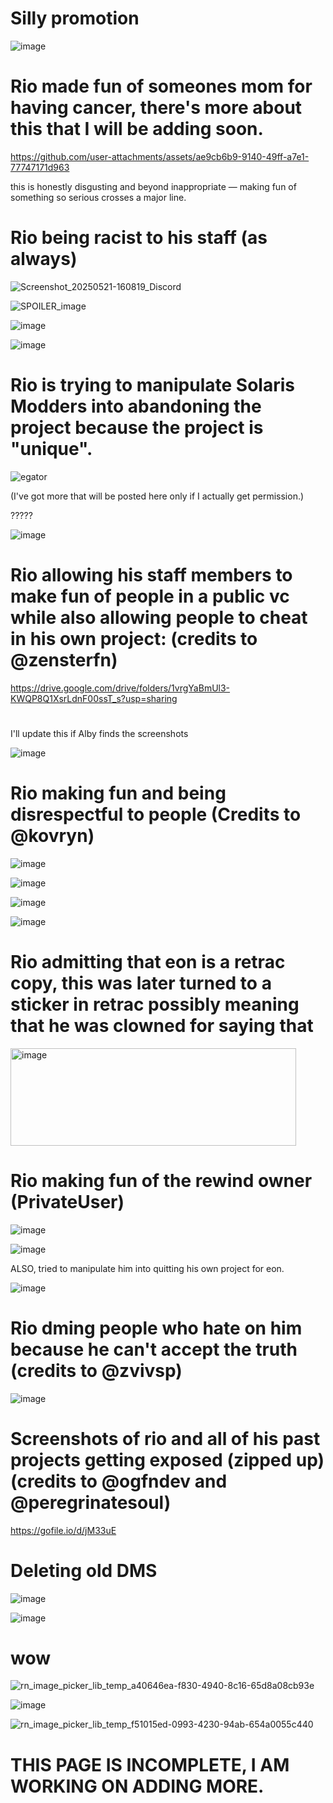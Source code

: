 # Silly promotion

![image](https://github.com/user-attachments/assets/2a47df14-f13f-4491-a60b-18a571e3c8d1)

# Rio made fun of someones mom for having cancer, there's more about this that I will be adding soon.

https://github.com/user-attachments/assets/ae9cb6b9-9140-49ff-a7e1-77747171d963

this is honestly disgusting and beyond inappropriate — making fun of something so serious crosses a major line.

# Rio being racist to his staff (as always)

![Screenshot_20250521-160819_Discord](https://github.com/user-attachments/assets/948f8a30-d3f3-4e9d-b901-ef6de9774255)

![SPOILER_image](https://github.com/user-attachments/assets/4a00c965-0625-40c1-b35d-6cd29abfa0c9)

![image](https://github.com/user-attachments/assets/b48e6707-6b33-4dee-9a7e-8eca24ae7645)

![image](https://github.com/user-attachments/assets/2f035f75-d235-49f6-9e70-6e3a96cd7641)


# Rio is trying to manipulate Solaris Modders into abandoning the project because the project is "unique".

![egator](https://github.com/user-attachments/assets/591492fe-aa34-406b-93b9-d8ee384ef57d)

(I've got more that will be posted here only if I actually get permission.)

?????

![image](https://github.com/user-attachments/assets/606514a5-31f1-4eba-b283-d5bde4ddee71)


# Rio allowing his staff members to make fun of people in a public vc while also allowing people to cheat in his own project: (credits to @zensterfn)

https://drive.google.com/drive/folders/1vrgYaBmUl3-KWQP8Q1XsrLdnF00ssT_s?usp=sharing

#

I'll update this if Alby finds the screenshots

![image](https://github.com/user-attachments/assets/3af32ab8-2fde-4c9d-bc53-d9e4c1b04a73)


# Rio making fun and being disrespectful to people (Credits to @kovryn)

![image](https://github.com/user-attachments/assets/8d543ff8-efba-4efb-b0fb-ec9407244880)

![image](https://github.com/user-attachments/assets/a700bc6a-e2bc-4b64-9ccf-08ac7d844a7d)

![image](https://github.com/user-attachments/assets/e7bddc12-ceb0-4a91-9d03-24801553e409)

![image](https://github.com/user-attachments/assets/eb89d328-712c-448e-a3e4-9c7d06fe0346)

# Rio admitting that eon is a retrac copy, this was later turned to a sticker in retrac possibly meaning that he was clowned for saying that

<img width="457" height="156" alt="image" src="https://github.com/user-attachments/assets/e56823fa-662d-4b2d-8d04-2c8244d5cbd2" />


# Rio making fun of the rewind owner (PrivateUser)

![image](https://github.com/user-attachments/assets/4ad9513d-86ee-4a3d-846f-4cfc2a9b32ad)

![image](https://github.com/user-attachments/assets/236126d9-a969-45c7-bb49-12d07cf9f141)

ALSO, tried to manipulate him into quitting his own project for eon.

![image](https://github.com/user-attachments/assets/9b49e10c-d9da-41e6-a4cc-b7eda31afbd5)


# Rio dming people who hate on him because he can't accept the truth (credits to @zvivsp)

![image](https://github.com/user-attachments/assets/9fb3602e-a064-4f3e-957a-e3f3fc9480e2)


# Screenshots of rio and all of his past projects getting exposed (zipped up) (credits to @ogfndev and @peregrinatesoul)

https://gofile.io/d/jM33uE

# Deleting old DMS

![image](https://github.com/user-attachments/assets/cfe73538-4a27-4391-8914-0b2548a6809e)

![image](https://github.com/user-attachments/assets/c0d10de2-b77f-4726-b29f-ecefe9ef926e)

# wow

![rn_image_picker_lib_temp_a40646ea-f830-4940-8c16-65d8a08cb93e](https://github.com/user-attachments/assets/32fa215d-9c8a-41f9-ba57-3a3cd0609003)

![image](https://github.com/user-attachments/assets/ac30f20e-d786-489a-8e0e-ede0eaf57768)

![rn_image_picker_lib_temp_f51015ed-0993-4230-94ab-654a0055c440](https://github.com/user-attachments/assets/a8be798f-4a4b-4315-aead-d8ab54bda81d)



# THIS PAGE IS INCOMPLETE, I AM WORKING ON ADDING MORE.
